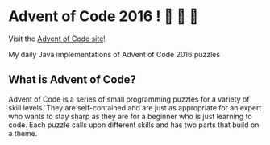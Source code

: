 # Advent of Code 2016 ! :santa: :santa: :santa:
Visit the [Advent of Code site](https://adventofcode.com/)!

My daily Java implementations of Advent of Code 2016 puzzles

## What is Advent of Code?
Advent of Code is a series of small programming puzzles for a variety of skill levels. They are self-contained and are just as appropriate for an expert who wants to stay sharp as they are for a beginner who is just learning to code. Each puzzle calls upon different skills and has two parts that build on a theme.
